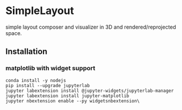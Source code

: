 # SimpleLayout
simple layout composer and visualizer in 3D and rendered/reprojected space.

## Installation
### matplotlib with widget support
```
conda install -y nodejs
pip install --upgrade jupyterlab
jupyter labextension install @jupyter-widgets/jupyterlab-manager
jupyter labextension install jupyter-matplotlib
jupyter nbextension enable --py widgetsnbextension\
```